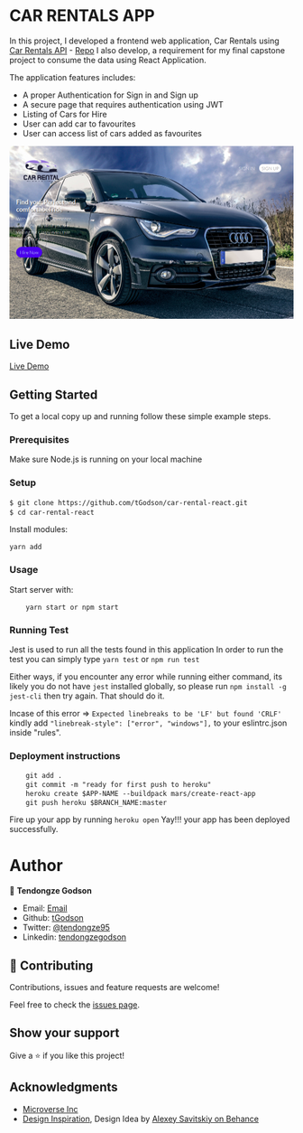 # CAR RENTALS APP

In this project, I developed a frontend web application, Car Rentals using [Car Rentals API](https://car-rental-rails.herokuapp.com/) - [Repo](https://github.com/tGodson/car-rental-rails) I also develop, a requirement for my final capstone project to consume the data using React Application.

The application features includes:

- A proper Authentication for Sign in and Sign up
- A secure page that requires authentication using JWT
- Listing of Cars for Hire
- User can add car to favourites
- User can access list of cars added as favourites

![screenshot](app_screenshot.png)

## Live Demo

[Live Demo](https://car-rentals-react.herokuapp.com/)

## Getting Started

To get a local copy up and running follow these simple example steps.

### Prerequisites

Make sure Node.js is running on your local machine

### Setup

```bash
$ git clone https://github.com/tGodson/car-rental-react.git
$ cd car-rental-react
```

Install modules:

```
yarn add
```

### Usage

Start server with:

```
    yarn start or npm start
```

### Running Test

Jest is used to run all the tests found in this application
In order to run the test you can simply type `yarn test` or `npm run test`

Either ways, if you encounter any error while running either command, its likely you do not have `jest` installed globally, so please run `npm install -g jest-cli` then try again. That should do it.

Incase of this error => `Expected linebreaks to be 'LF' but found 'CRLF'` kindly add `"linebreak-style": ["error", "windows"],` to your eslintrc.json inside "rules".

### Deployment instructions

```
    git add .
    git commit -m "ready for first push to heroku"
    heroku create $APP-NAME --buildpack mars/create-react-app
    git push heroku $BRANCH_NAME:master
```

Fire up your app by running `heroku open` Yay!!! your app has been deployed successfully.

# Author

👤 **Tendongze Godson**

- Email: [Email](tendongzegodson@gmail.com)
- Github: [tGodson](https://github.com/tGodson)
- Twitter: [@tendongze95](https://twitter.com/tendongze95)
- Linkedin: [tendongzegodson](https://www.linkedin.com/in/tendongzegodson)

## 🤝 Contributing

Contributions, issues and feature requests are welcome!

Feel free to check the [issues page](https://github.com/tGodson/car-rental-react/issues).

## Show your support

Give a ⭐️ if you like this project!

## Acknowledgments

- [Microverse Inc](https://www.microverse.org/)
- [Design Inspiration](<https://www.behance.net/gallery/37706679/Circle-(Landing-page-Dashboard-Mobile-App)>), Design Idea by [Alexey Savitskiy on Behance](https://www.behance.net/alexey_savitskiy)
